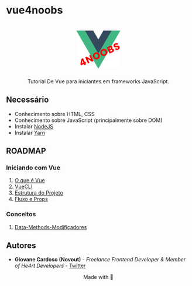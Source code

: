 # vue4noobs

<h1 align="center">
  <img src="../assets/vue2.png" alt="Vue logo" width="120">
</h1>

<p align="center">Tutorial De Vue para iniciantes em frameworks JavaScript.</p>


## Necessário

- Conhecimento sobre HTML, CSS
- Conhecimento sobre JavaScript (principalmente sobre DOM)
- Instalar [NodeJS](https://nodejs.org/en/)
- Instalar [Yarn](https://yarnpkg.com/)

## ROADMAP

### Iniciando com Vue

  1. [O que é Vue](1-Iniciando%20com%20Vue/1-O%20que%20e%20Vue.md)
  2. [VueCLI](1-Iniciando%20com%20Vue/2-VueCLI.md)
  3. [Estrutura do Projeto](1-Iniciando%20com%20Vue/3-Estrutura%20do%20Projeto.md)
  4. [Fluxo e Props](1-Iniciando%20com%20Vue/4-Fluxo%20e%20Props.md)

### Conceitos

  1. [Data-Methods-Modificadores](2-Conceitos/1-Data,%20Methods%20e%20Modificadores.md)

## Autores

* **Giovane Cardoso (Novout)** -  *Freelance Frontend Developer & Member of He4rt Developers* - [Twitter](https://twitter.com/NovoutT)

<p align="center">Made with 💜</p>
